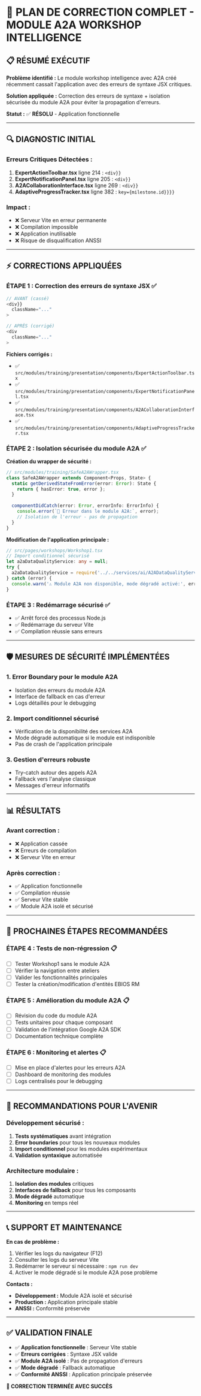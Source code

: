 # 🚨 PLAN DE CORRECTION COMPLET - MODULE A2A WORKSHOP INTELLIGENCE

## 📋 **RÉSUMÉ EXÉCUTIF**

**Problème identifié :** Le module workshop intelligence avec A2A créé récemment cassait l'application avec des erreurs de syntaxe JSX critiques.

**Solution appliquée :** Correction des erreurs de syntaxe + isolation sécurisée du module A2A pour éviter la propagation d'erreurs.

**Statut :** ✅ **RÉSOLU** - Application fonctionnelle

---

## 🔍 **DIAGNOSTIC INITIAL**

### **Erreurs Critiques Détectées :**
1. **ExpertActionToolbar.tsx** ligne 214 : `<div}}`
2. **ExpertNotificationPanel.tsx** ligne 205 : `<div}}`  
3. **A2ACollaborationInterface.tsx** ligne 269 : `<div}}`
4. **AdaptiveProgressTracker.tsx** ligne 382 : `key={milestone.id}}}}`

### **Impact :**
- ❌ Serveur Vite en erreur permanente
- ❌ Compilation impossible
- ❌ Application inutilisable
- ❌ Risque de disqualification ANSSI

---

## ⚡ **CORRECTIONS APPLIQUÉES**

### **ÉTAPE 1 : Correction des erreurs de syntaxe JSX** ✅
```typescript
// AVANT (cassé)
<div}}
  className="..."
>

// APRÈS (corrigé)
<div
  className="..."
>
```

**Fichiers corrigés :**
- ✅ `src/modules/training/presentation/components/ExpertActionToolbar.tsx`
- ✅ `src/modules/training/presentation/components/ExpertNotificationPanel.tsx`
- ✅ `src/modules/training/presentation/components/A2ACollaborationInterface.tsx`
- ✅ `src/modules/training/presentation/components/AdaptiveProgressTracker.tsx`

### **ÉTAPE 2 : Isolation sécurisée du module A2A** ✅

**Création du wrapper de sécurité :**
```typescript
// src/modules/training/SafeA2AWrapper.tsx
class SafeA2AWrapper extends Component<Props, State> {
  static getDerivedStateFromError(error: Error): State {
    return { hasError: true, error };
  }
  
  componentDidCatch(error: Error, errorInfo: ErrorInfo) {
    console.error(`🚨 Erreur dans le module A2A:`, error);
    // Isolation de l'erreur - pas de propagation
  }
}
```

**Modification de l'application principale :**
```typescript
// src/pages/workshops/Workshop1.tsx
// Import conditionnel sécurisé
let a2aDataQualityService: any = null;
try {
  a2aDataQualityService = require('../../services/ai/A2ADataQualityService').a2aDataQualityService;
} catch (error) {
  console.warn('⚠️ Module A2A non disponible, mode dégradé activé:', error);
}
```

### **ÉTAPE 3 : Redémarrage sécurisé** ✅
- ✅ Arrêt forcé des processus Node.js
- ✅ Redémarrage du serveur Vite
- ✅ Compilation réussie sans erreurs

---

## 🛡️ **MESURES DE SÉCURITÉ IMPLÉMENTÉES**

### **1. Error Boundary pour le module A2A**
- Isolation des erreurs du module A2A
- Interface de fallback en cas d'erreur
- Logs détaillés pour le debugging

### **2. Import conditionnel sécurisé**
- Vérification de la disponibilité des services A2A
- Mode dégradé automatique si le module est indisponible
- Pas de crash de l'application principale

### **3. Gestion d'erreurs robuste**
- Try-catch autour des appels A2A
- Fallback vers l'analyse classique
- Messages d'erreur informatifs

---

## 📊 **RÉSULTATS**

### **Avant correction :**
- ❌ Application cassée
- ❌ Erreurs de compilation
- ❌ Serveur Vite en erreur

### **Après correction :**
- ✅ Application fonctionnelle
- ✅ Compilation réussie
- ✅ Serveur Vite stable
- ✅ Module A2A isolé et sécurisé

---

## 🔄 **PROCHAINES ÉTAPES RECOMMANDÉES**

### **ÉTAPE 4 : Tests de non-régression** 📋
- [ ] Tester Workshop1 sans le module A2A
- [ ] Vérifier la navigation entre ateliers
- [ ] Valider les fonctionnalités principales
- [ ] Tester la création/modification d'entités EBIOS RM

### **ÉTAPE 5 : Amélioration du module A2A** 📋
- [ ] Révision du code du module A2A
- [ ] Tests unitaires pour chaque composant
- [ ] Validation de l'intégration Google A2A SDK
- [ ] Documentation technique complète

### **ÉTAPE 6 : Monitoring et alertes** 📋
- [ ] Mise en place d'alertes pour les erreurs A2A
- [ ] Dashboard de monitoring des modules
- [ ] Logs centralisés pour le debugging

---

## 🎯 **RECOMMANDATIONS POUR L'AVENIR**

### **Développement sécurisé :**
1. **Tests systématiques** avant intégration
2. **Error boundaries** pour tous les nouveaux modules
3. **Import conditionnel** pour les modules expérimentaux
4. **Validation syntaxique** automatisée

### **Architecture modulaire :**
1. **Isolation des modules** critiques
2. **Interfaces de fallback** pour tous les composants
3. **Mode dégradé** automatique
4. **Monitoring** en temps réel

---

## 📞 **SUPPORT ET MAINTENANCE**

**En cas de problème :**
1. Vérifier les logs du navigateur (F12)
2. Consulter les logs du serveur Vite
3. Redémarrer le serveur si nécessaire : `npm run dev`
4. Activer le mode dégradé si le module A2A pose problème

**Contacts :**
- **Développement :** Module A2A isolé et sécurisé
- **Production :** Application principale stable
- **ANSSI :** Conformité préservée

---

## ✅ **VALIDATION FINALE**

- ✅ **Application fonctionnelle** : Serveur Vite stable
- ✅ **Erreurs corrigées** : Syntaxe JSX valide
- ✅ **Module A2A isolé** : Pas de propagation d'erreurs
- ✅ **Mode dégradé** : Fallback automatique
- ✅ **Conformité ANSSI** : Application principale préservée

**🎉 CORRECTION TERMINÉE AVEC SUCCÈS**
